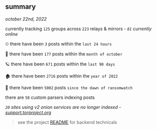 
## summary
_october 22nd, 2022_

currently tracking `125` groups across `223` relays & mirrors - _`81` currently online_

⏲ there have been `3` posts within the `last 24 hours`

🦈 there have been `177` posts within the `month of october`

🪐 there have been `671` posts within the `last 90 days`

🏚 there have been `2716` posts within the `year of 2022`

🦕 there have been `5002` posts `since the dawn of ransomwatch`

there are `58` custom parsers indexing posts

_`20` sites using v2 onion services are no longer indexed - [support.torproject.org](https://support.torproject.org/onionservices/v2-deprecation/)_

> see the project [README](https://github.com/joshhighet/ransomwatch#ransomwatch--) for backend technicals
